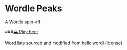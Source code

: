 # Wordle Peaks

A Wordle spin-off

###[🏔️ Play here](https://vegeta897.github.io/wordle-peaks/)

Word lists sourced and modified from [hello wordl](https://github.com/lynn/hello-wordl) ([license](https://github.com/lynn/hello-wordl/blob/main/LICENSE))
